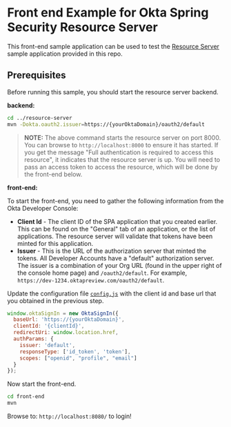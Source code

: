 # Front end Example for Okta Spring Security Resource Server

This front-end sample application can be used to test the [Resource Server](../resource-server) sample application provided in this repo.

## Prerequisites

Before running this sample, you should start the resource server backend.

**backend:**
```bash
cd ../resource-server
mvn -Dokta.oauth2.issuer=https://{yourOktaDomain}/oauth2/default
```

> **NOTE:** The above command starts the resource server on port 8000. You can browse to `http://localhost:8000` to ensure it has started. If you get the message "Full authentication is required to access this resource", it indicates that the resource server is up. You will need to pass an access token to access the resource, which will be done by the front-end below.

**front-end:**

To start the front-end, you need to gather the following information from the Okta Developer Console:

- **Client Id** - The client ID of the SPA application that you created earlier. This can be found on the "General" tab of an application, or the list of applications. The resource server will validate that tokens have been minted for this application.
- **Issuer** - This is the URL of the authorization server that minted the tokens.  All Developer Accounts have a "default" authorization server.  The issuer is a combination of your Org URL (found in the upper right of the console home page) and `/oauth2/default`. For example, `https://dev-1234.oktapreview.com/oauth2/default`.

Update the configuration file [`config.js`](./src/main/resources/static/js/config.js) with the client id and base url that you obtained in the previous step.

```javascript
window.oktaSignIn = new OktaSignIn({
  baseUrl: 'https://{yourOktaDomain}',
  clientId: '{clientId}',
  redirectUri: window.location.href,
  authParams: {
    issuer: 'default',
    responseType: ['id_token', 'token'],
    scopes: ["openid", "profile", "email"]
  }
});
```
Now start the front-end.

```bash
cd front-end
mvn
```

Browse to: `http://localhost:8080/` to login!
